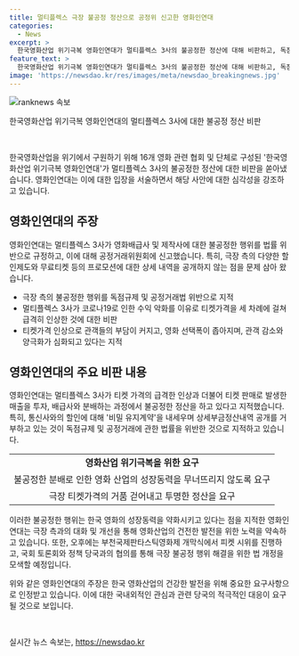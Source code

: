 ```yaml
---
title: 멀티플렉스 극장 불공정 정산으로 공정위 신고한 영화인연대
categories:
  - News
excerpt: >
  한국영화산업 위기극복 영화인연대가 멀티플렉스 3사의 불공정한 정산에 대해 비판하고, 독점규제 및 공정거래에 관한 법률을 위반한 것으로 지적했다. 특히 티켓가격 상승으로 관객들의 부담 증대와 영화 선택폭 감소, 스크린 독과점 악영향을 지적하며, 극장들이 투명한 정산과 티켓가격의 거품 제거를 요구했다. 또한, 국회 토론회와 정책 당국과의 협의를 통해 극장 불공정 행위 해결을 모색하기로 했다.
feature_text: >
  한국영화산업 위기극복 영화인연대가 멀티플렉스 3사의 불공정한 정산에 대해 비판하고, 독점규제 및 공정거래에 관한 법률을 위반한 것으로 지적했다. 특히 티켓가격 상승으로 관객들의 부담 증대와 영화 선택폭 감소, 스크린 독과점 악영향을 지적하며, 극장들이 투명한 정산과 티켓가격의 거품 제거를 요구했다. 또한, 국회 토론회와 정책 당국과의 협의를 통해 극장 불공정 행위 해결을 모색하기로 했다.
image: 'https://newsdao.kr/res/images/meta/newsdao_breakingnews.jpg'
---
```


<p><img src="https://newsdao.kr/res/images/meta/newsdao_breakingnews.jpg" alt="ranknews 속보" /></p>

<p>한국영화산업 위기극복 영화인연대의 멀티플렉스 3사에 대한 불공정 정산 비판</p>

<p data-ke-size="size16">&nbsp;</p>

<p>한국영화산업을 위기에서 구원하기 위해 16개 영화 관련 협회 및 단체로 구성된 '한국영화산업 위기극복 영화인연대'가 멀티플렉스 3사의 불공정한 정산에 대한 비판을 쏟아냈습니다. 영화인연대는 이에 대한 입장을 서술하면서 해당 사안에 대한 심각성을 강조하고 있습니다.</p>

<h2 data-ke-size="size26">영화인연대의 주장</h2>

<p>영화인연대는 멀티플렉스 3사가 영화배급사 및 제작사에 대한 불공정한 행위를 법률 위반으로 규정하고, 이에 대해 공정거래위원회에 신고했습니다. 특히, 극장 측의 다양한 할인제도와 무료티켓 등의 프로모션에 대한 상세 내역을 공개하지 않는 점을 문제 삼아 왔습니다.</p>

<ul>
  <li>극장 측의 불공정한 행위를 독점규제 및 공정거래법 위반으로 지적</li>
  <li>멀티플렉스 3사가 코로나19로 인한 수익 악화를 이유로 티켓가격을 세 차례에 걸쳐 급격히 인상한 것에 대한 비판</li>
  <li>티켓가격 인상으로 관객들의 부담이 커지고, 영화 선택폭이 좁아지며, 관객 감소와 양극화가 심화되고 있다는 지적</li>
</ul>

<h2 data-ke-size="size26">영화인연대의 주요 비판 내용</h2>

<p>영화인연대는 멀티플렉스 3사가 티켓 가격의 급격한 인상과 더불어 티켓 판매로 발생한 매출을 투자, 배급사와 분배하는 과정에서 불공정한 정산을 하고 있다고 지적했습니다. 특히, 통신사와의 할인에 대해 '비밀 유지계약'을 내세우며 상세부금정산내역 공개를 거부하고 있는 것이 독점규제 및 공정거래에 관한 법률을 위반한 것으로 지적하고 있습니다.</p>

<table>
  <tr>
    <td style="text-align: center; height: 17px;"><b>영화산업 위기극복을 위한 요구</b></td>
  </tr>
  <tr>
    <td style="text-align: center; height: 17px;">불공정한 분배로 인한 영화 산업의 성장동력을 무너뜨리지 않도록 요구</td>
  </tr>
  <tr>
    <td style="text-align: center; height: 17px;">극장 티켓가격의 거품 걷어내고 투명한 정산을 요구</td>
  </tr>
</table>

<p>이러한 불공정한 행위는 한국 영화의 성장동력을 약화시키고 있다는 점을 지적한 영화인연대는 극장 측과의 대화 및 개선을 통해 영화산업의 건전한 발전을 위한 노력을 약속하고 있습니다. 또한, 오후에는 부천국제판타스틱영화제 개막식에서 피켓 시위를 진행하고, 국회 토론회와 정책 당국과의 협의를 통해 극장 불공정 행위 해결을 위한 법 개정을 모색할 예정입니다.</p>

<p>위와 같은 영화인연대의 주장은 한국 영화산업의 건강한 발전을 위해 중요한 요구사항으로 인정받고 있습니다. 이에 대한 국내외적인 관심과 관련 당국의 적극적인 대응이 요구될 것으로 보입니다. <p data-ke-size="size16">&nbsp;</p></p>
실시간 뉴스 속보는, <a href="https://newsdao.kr" rel="dofollow">https://newsdao.kr</a>


